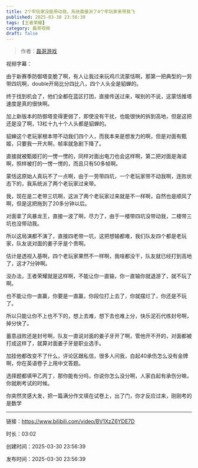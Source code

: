 ```yaml
---
title: 2个牢玩家没能带动我，系统直接派了4个牢玩家来带我飞
published: 2025-03-30 23:56:39
tags: [王者荣耀]
category: 磊哥视频
draft: false
---
```



> 作者：[磊哥游戏](https://space.bilibili.com/268941858?spm_id_from=333.788.upinfo.head.click)

视频字幕：

由于新赛季防御塔变脆了啊，有人让我过来玩鸡爪流蒙恬啊，那第一把典型的一劳带四坑啊，double开局比分四比八，四个人头全是貂蝉的。

终于找到机会了，他们全都在蓝区打团，直接传送过来，唉别的不说，这蒙恬推塔速度是真的很快啊。

加上新版本的防御塔变得更弱了，即使没有干扰，也能很快的拆到高地，但是这把还是没了啊，13杠十九十个人头都是貂蝉的。

貂蝉这个老玩家根本带不动我们四个人，而我本来是想发力的啊，但是对面有甄姬，只要我一开大啊，帧率就急剧下降了。

直接就被甄姬打的一愣一愣的，同样对面出电刀也会这样啊，第二把对面是海诺啊，照样被打的一愣一愣的，而且只有50多帧啊。

蒙恬这原始人真玩不了一点啊，由于一劳带四坑，一个老玩家带不动我啊，连败状态下的，我系统派了两个老玩家过来带。

我，现在是二老带三坑啊，这派了两个老玩家过来就是不一样啊，自然也是顺风了啊，但是这把拖到了20多分钟以后。

对面拿了风暴龙王，直接一波了啊，尽力了，由于一楼带四坑没带动我，二楼带三坑也没带动我。

所以这局演都不演了，直接四老带一坑，这把想输都难，我们队友四个都是老玩家，队友说对面的姜子牙是个贵啊。

估计是透视入基啊，四个老玩家果然不一样啊，我啥都没干，队友就已经打到高地了，这才7分钟啊。

没办法，王者荣耀就是这样啊，不能让你一直输，你一直输你就退游了，就不玩了啊。

也不能让你一直赢，你要是一直赢，你段位打上去了，你就摆烂了，你还是不玩了。

所以只能让你不上也不下的，想上去难，想下去也难上分，快乐泥石代练封号啊，掉分快了。

蓄意战败还是封号啊，队友一直说对面的姜子牙开了啊，管他开不开的，对面都被打成这样了，就算对面姜子牙是职业选手。

加挂他都改变不了什么，评论区跟私信，很多人问我，白起40承伤怎么没有金牌啊，你在英语卷子上用中文答题。

选择题都填甲乙丙丁，那你能有分吗，你说你怎么没分啊，人家白起有承伤分嘛，你就刷考试的时候。

你突然灵感大发，把一篇满分作文填在试卷上，出了门，你才反应过来，刚刚考的是数学

---


链接：https://www.bilibili.com/video/BV1XzZ6YDE7D



时长：03:02

创建时间：2025-03-30 23:56:39

发布时间：2025-03-30 23:56:39
